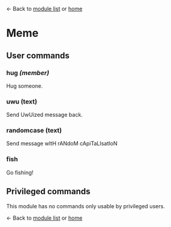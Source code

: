 ← Back to [module list](index.md) or [home](../index.md)

# Meme

## User commands

### hug _(member)_

Hug someone.

### uwu (text)

Send UwUized message back.

### randomcase (text)

Send message wItH rANdoM cApiTaLIsatIoN

### fish

Go fishing!

## Privileged commands

This module has no commands only usable by privileged users.

← Back to [module list](index.md) or [home](../index.md)
